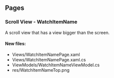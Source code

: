 ﻿## Pages

<!--{[{-->
### Scroll View - WatchItemName
A scroll view that has a view bigger than the screen.
#### New files:
* Views/WatchItemNamePage.xaml
* Views/WatchItemNamePage.xaml.cs
* ViewModels/WatchItemNameViewModel.cs
* res/WatchItemNameTop.png
<!--}]}-->
